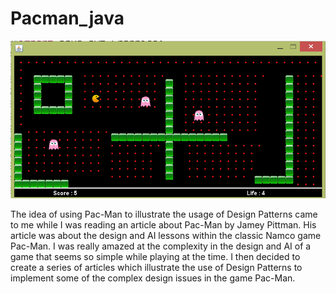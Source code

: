 # Pacman_java

![](pic01.png)

The idea of using Pac-Man to illustrate the usage of Design Patterns came to me while I was reading an article about Pac-Man by Jamey Pittman. His article was about the design and AI lessons within the classic Namco game Pac-Man. I was really amazed at the complexity in the design and AI of a game that seems so simple while playing at the time. I then decided to create a series of articles which illustrate the use of Design Patterns to implement some of the complex design issues in the game Pac-Man.
